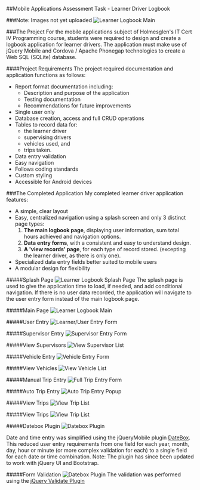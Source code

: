 ##Mobile Applications Assessment Task - Learner Driver Logbook

###Note: Images not yet uploaded
![Learner Logbook Main](https://github.com/LucidityWaver/ICA40511-NotesAndKeywords/blob/master/Portfolio/images/LogbookMain.png)

###The Project
For the mobile applications subject of Holmesglen's IT Cert IV Programming course, students were required to design and create a logbook application for learner drivers. The application must make use of jQuery Mobile and Cordova / Apache Phonegap technologies to create a Web SQL (SQLite) database.

####Project Requirements
The project required documentation and application functions as follows:

- Report format documentation including:
  - Description and purpose of the application
  - Testing documentation
  - Recommendations for future improvements
- Single user only
- Database creation, access and full CRUD operations
- Tables to record data for:
  - the learner driver
  - supervising drivers
  - vehicles used, and
  - trips taken.
- Data entry validation
- Easy navigation
- Follows coding standards
- Custom styling
- Accessible for Android devices

###The Completed Application
My completed learner driver application features:

- A simple, clear layout
- Easy, centralized navigation using a splash screen and only 3 distinct page types:
  1. **The main logbook page**, displaying user information, sum total hours achieved and navigation options.
  2. **Data entry forms**, with a consistent and easy to understand design.
  3. **A 'view records' page**, for each type of record stored. (excepting the learner driver, as there is only one).
- Specialized data entry fields better suited to mobile users
- A modular design for flexibility


#####Splash Page
![Learner Logbook Splash Page](https://github.com/LucidityWaver/ICA40511-NotesAndKeywords/blob/master/Portfolio/images/LogbookSplash.png)
The splash page is used to give the application time to load, if needed, and add conditional navigation. If there is no user data recorded, the application will navigate to the user entry form instead of the main logbook page.

#####Main Page
![Learner Logbook Main](https://github.com/LucidityWaver/ICA40511-NotesAndKeywords/blob/master/Portfolio/images/LogbookMain.png)

#####User Entry
![Learner/User Entry Form](https://github.com/LucidityWaver/ICA40511-NotesAndKeywords/blob/master/Portfolio/images/UserEntry.png)

#####Supervisor Entry
![Supervisor Entry Form](https://github.com/LucidityWaver/ICA40511-NotesAndKeywords/blob/master/Portfolio/images/SupervisorEntry.png)

#####View Supervisors
![View Supervisor List](https://github.com/LucidityWaver/ICA40511-NotesAndKeywords/blob/master/Portfolio/images/ViewSupervisors.png)

#####Vehicle Entry
![Vehicle Entry Form](https://github.com/LucidityWaver/ICA40511-NotesAndKeywords/blob/master/Portfolio/images/VehicleEntry.png)

#####View Vehicles
![View Vehicle List](https://github.com/LucidityWaver/ICA40511-NotesAndKeywords/blob/master/Portfolio/images/ViewVehicles.png)

#####Manual Trip Entry
![Full Trip Entry Form](https://github.com/LucidityWaver/ICA40511-NotesAndKeywords/blob/master/Portfolio/images/TripEntry.png)

#####Auto Trip Entry
![Auto Trip Entry Popup](https://github.com/LucidityWaver/ICA40511-NotesAndKeywords/blob/master/Portfolio/images/AutoTrip.png)

#####View Trips
![View Trip List](https://github.com/LucidityWaver/ICA40511-NotesAndKeywords/blob/master/Portfolio/images/ViewTrips.png)

#####View Trips
![View Trip List](https://github.com/LucidityWaver/ICA40511-NotesAndKeywords/blob/master/Portfolio/images/ViewTrips.png)

#####Datebox Plugin
![Datebox Plugin](https://github.com/LucidityWaver/ICA40511-NotesAndKeywords/blob/master/Portfolio/images/DateboxPlugin.png)

Date and time entry was simplified using the jQueryMobile plugin [DateBox](http://dev.jtsage.com/jQM-DateBox/). This reduced user entry requirements from one field for each year, month, day, hour or minute (or more complex validation for each) to a single field for each date or time combination. Note: The plugin has since been updated to work with jQuery UI and Bootstrap.

#####Form Validation
![Datebox Plugin](https://github.com/LucidityWaver/ICA40511-NotesAndKeywords/blob/master/Portfolio/images/ValidatePlugin.png)
The validation was performed using the [jQuery Validate Plugin](http://jqueryvalidation.org/)

